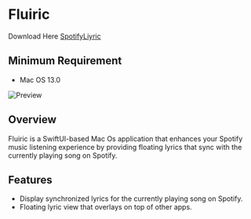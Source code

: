 # Fluiric

Download Here [SpotifyLiyric](https://github.com/prasetyanurangga/spotify_liyric/releases/download/Release/Spotify.Liyric.app.zip)

## Minimum Requirement 
- Mac OS 13.0

![Preview](https://i.ibb.co/QrtVqfW/Frame-1.png)

## Overview 

Fluiric is a SwiftUI-based Mac Os application that enhances your Spotify music listening experience by providing floating lyrics that sync with the currently playing song on Spotify. 
## Features  
- Display synchronized lyrics for the currently playing song on Spotify. 
- Floating lyric view that overlays on top of other apps.
